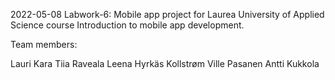 2022-05-08
Labwork-6: Mobile app project for Laurea University of Applied Science course Introduction to mobile app development.

Team members:

Lauri Kara
Tiia Raveala
Leena Hyrkäs Kollstrøm
Ville Pasanen
Antti Kukkola
